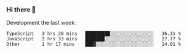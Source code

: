 ### Hi there 👋

Development the last week:
<!--START_SECTION:waka-->

```text
TypeScript   3 hrs 20 mins   █████████░░░░░░░░░░░░░░░░   36.31 %
JavaScript   2 hrs 33 mins   ███████░░░░░░░░░░░░░░░░░░   27.77 %
Other        1 hr 17 mins    ███▓░░░░░░░░░░░░░░░░░░░░░   14.01 %
```

<!--END_SECTION:waka-->

<!--
**JASONPANGGO/jasonpanggo** is a ✨ _special_ ✨ repository because its `README.md` (this file) appears on your GitHub profile.

Here are some ideas to get you started:

- 🔭 I’m currently working on ...
- 🌱 I’m currently learning ...
- 👯 I’m looking to collaborate on ...
- 🤔 I’m looking for help with ...
- 💬 Ask me about ...
- 📫 How to reach me: ...
- 😄 Pronouns: ...
- ⚡ Fun fact: ...
-->
